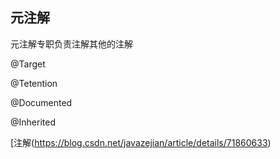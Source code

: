 ## 元注解
元注解专职负责注解其他的注解

@Target 

@Tetention

@Documented

@Inherited

[注解(https://blog.csdn.net/javazejian/article/details/71860633)